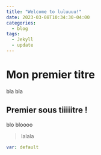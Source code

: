 ```yaml
---
title: "Welcome to luluuuu!"
date: 2023-03-08T10:34:30-04:00
categories:
  - blog
tags:
  - Jekyll
  - update
---
```


# Mon premier titre 

bla bla

## Premier sous tiiiiitre !

blo bloooo

> lalala

```yaml
var: default
```

